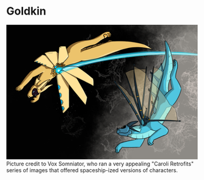 # Goldkin

![](veladynee_goldkin_refit.png)
Picture credit to Vox Somniator, who ran a very appealing "Caroli Retrofits" series of images that offered spaceship-ized versions of characters.